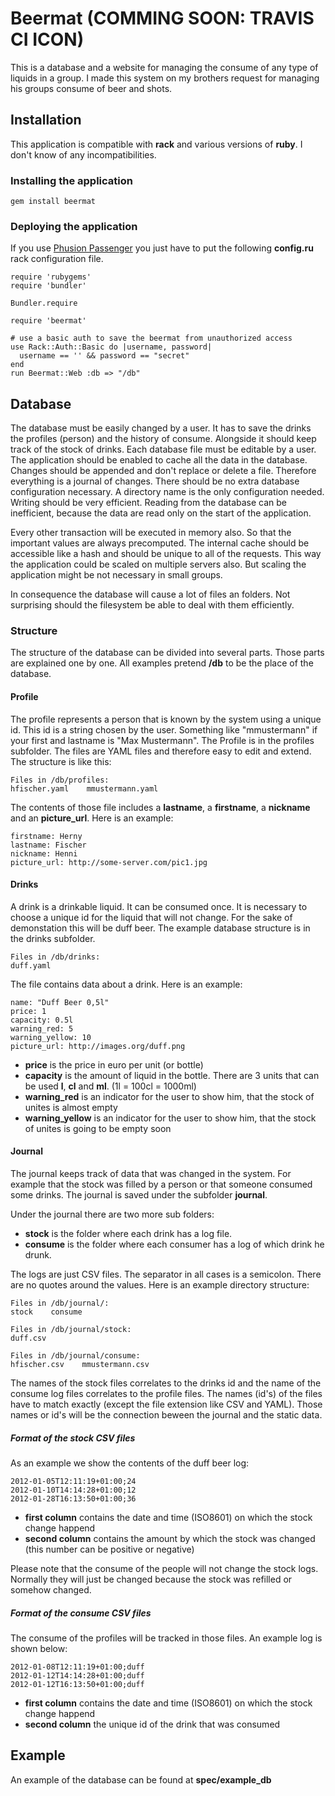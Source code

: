 # Beermat (COMMING SOON: TRAVIS CI ICON)

This is a database and a website for managing the consume of any type of liquids in a group. I made this system on my brothers request for managing his groups consume of beer and shots.

## Installation

This application is compatible with **rack** and various versions of **ruby**. I don't know of any incompatibilities.

### Installing the application

    gem install beermat

### Deploying the application

If you use [Phusion Passenger](http://www.modrails.com/index.html) you just have to put the following **config.ru** rack configuration file.

    require 'rubygems'
    require 'bundler'

    Bundler.require

    require 'beermat'
    
    # use a basic auth to save the beermat from unauthorized access
    use Rack::Auth::Basic do |username, password|
      username == '' && password == "secret"
    end
    run Beermat::Web :db => "/db"

## Database

The database must be easily changed by a user. It has to save the drinks the profiles (person) and the history of consume. Alongside it should keep track of the stock of drinks. Each database file must be editable by a user. The application should be enabled to cache all the data in the database. Changes should be appended and don't replace or delete a file. Therefore everything is a journal of changes. There should be no extra database configuration necessary. A directory name is the only configuration needed. Writing should be very efficient. Reading from the database can be inefficient, because the data are read only on the start of the application. 

Every other transaction will be executed in memory also. So that the important values are always precomputed. The internal cache should be accessible like a hash and should be unique to all of the requests. This way the application could be scaled on multiple servers also. But scaling the application might be not necessary in small groups.

In consequence the database will cause a lot of files an folders. Not surprising should the filesystem be able to deal with them efficiently.

### Structure

The structure of the database can be divided into several parts. Those parts are explained one by one. All examples pretend **/db** to be the place of the database.

#### Profile

The profile represents a person that is known by the system using a unique id. This id is a string chosen by the user. Something like "mmustermann" if your first and lastname is "Max Mustermann". The Profile is in the profiles subfolder. The files are YAML files and therefore easy to edit and extend. The structure is like this:

    Files in /db/profiles:
    hfischer.yaml    mmustermann.yaml

The contents of those file includes a **lastname**, a **firstname**, a **nickname** and an **picture\_url**. Here is an example:

    firstname: Herny
    lastname: Fischer
    nickname: Henni
    picture_url: http://some-server.com/pic1.jpg

#### Drinks

A drink is a drinkable liquid. It can be consumed once. It is necessary to choose a unique id for the liquid that will not change. For the sake of demonstation this will be duff beer. The example database structure is in the drinks subfolder.

    Files in /db/drinks:
    duff.yaml

The file contains data about a drink. Here is an example:

    name: "Duff Beer 0,5l"
    price: 1
    capacity: 0.5l
    warning_red: 5
    warning_yellow: 10
    picture_url: http://images.org/duff.png

* **price** is the price in euro per unit (or bottle)
* **capacity** is the amount of liquid in the bottle. There are 3 units that can be used **l**, **cl** and **ml**. (1l = 100cl = 1000ml)
* **warning_red** is an indicator for the user to show him, that the stock of unites is almost empty
* **warning_yellow** is an indicator for the user to show him, that the stock of unites is going to be empty soon

#### Journal

The journal keeps track of data that was changed in the system. For example that the stock was filled by a person or that someone consumed some drinks. The journal is saved under the subfolder **journal**.

Under the journal there are two more sub folders:

* **stock** is the folder where each drink has a log file. 
* **consume** is the folder where each consumer has a log of which drink he drunk.

The logs are just CSV files. The separator in all cases is a semicolon. There are no quotes around the values. Here is an example directory structure:

    Files in /db/journal/:
    stock    consume
    
    Files in /db/journal/stock:
    duff.csv
    
    Files in /db/journal/consume:
    hfischer.csv    mmustermann.csv

The names of the stock files correlates to the drinks id and the name of the consume log files correlates to the profile files. The names (id's) of the files have to match exactly (except the file extension like CSV and YAML). Those names or id's will be the connection beween the journal and the static data.

##### Format of the stock CSV files

As an example we show the contents of the duff beer log:

    2012-01-05T12:11:19+01:00;24
    2012-01-10T14:14:28+01:00;12
    2012-01-28T16:13:50+01:00;36
    
* **first column** contains the date and time (ISO8601) on which the stock change happend
* **second column** contains the amount by which the stock was changed (this number can be positive or negative)

Please note that the consume of the people will not change the stock logs. Normally they will just be changed because the stock was refilled or somehow changed.

##### Format of the consume CSV files

The consume of the profiles will be tracked in those files. An example log is shown below:
    
    2012-01-08T12:11:19+01:00;duff
    2012-01-12T14:14:28+01:00;duff
    2012-01-12T16:13:50+01:00;duff

* **first column** contains the date and time (ISO8601) on which the stock change happend
* **second column** the unique id of the drink that was consumed

## Example

An example of the database can be found at **spec/example\_db**
